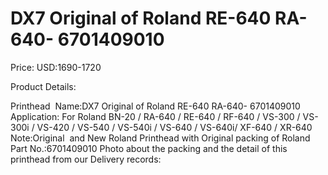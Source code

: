 # DX7 Original of Roland RE-640 RA-640- 6701409010

Price: USD:1690-1720

Product Details:

Printhead  Name:DX7 Original of Roland RE-640 RA-640- 6701409010
Application: For Roland BN-20 / RA-640 / RE-640 / RF-640 / VS-300 / VS-300i / VS-420 / VS-540 / VS-540i / VS-640 / VS-640i/ XF-640 / XR-640
Note:Original  and New Roland Printhead with Original packing of Roland
Part No.:6701409010
Photo about the packing and the detail of this printhead from our Delivery records: